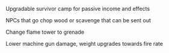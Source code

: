 Upgradable survivor camp for passive income and effects

NPCs that go chop wood or scavenge that can be sent out

Change flame tower to grenade

Lower machine gun damage, weight upgrades towards fire rate